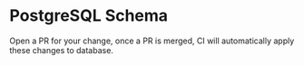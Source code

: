 # PostgreSQL Schema

Open a PR for your change, once a PR is merged, CI will automatically apply these changes to database.
